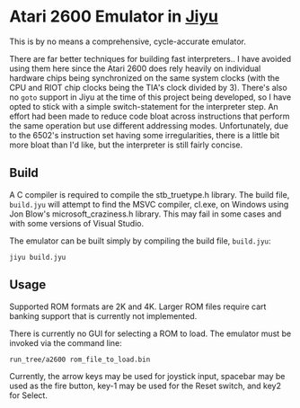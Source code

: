 # Atari 2600 Emulator in [Jiyu](https://github.com/machinamentum/jiyu)

This is by no means a comprehensive, cycle-accurate emulator.

There are far better techniques for building fast interpreters.. I have avoided using them here since the Atari 2600 does rely heavily on individual hardware chips being synchronized on the same system clocks (with the CPU and RIOT chip clocks being the TIA's clock divided by 3). There's also no `goto` support in Jiyu at the time of this project being developed, so I have opted to stick with a simple switch-statement for the interpreter step. An effort had been made to reduce code bloat across instructions that perform the same operation but use different addressing modes. Unfortunately, due to the 6502's instruction set having some irregularities, there is a little bit more bloat than I'd like, but the interpreter is still fairly concise.

## Build
A C compiler is required to compile the stb_truetype.h library. The build file, `build.jyu` will attempt to find the MSVC compiler, cl.exe, on Windows using Jon Blow's microsoft_craziness.h library. This may fail in some cases and with some versions of Visual Studio.

The emulator can be built simply by compiling the build file, `build.jyu`:

`jiyu build.jyu`

## Usage
Supported ROM formats are 2K and 4K. Larger ROM files require cart banking support that is currently not implemented.

There is currently no GUI for selecting a ROM to load. The emulator must be invoked via the command line:

`run_tree/a2600 rom_file_to_load.bin`

Currently, the arrow keys may be used for joystick input, spacebar may be used as the fire button, key-1 may be used for the Reset switch, and key2 for Select.
